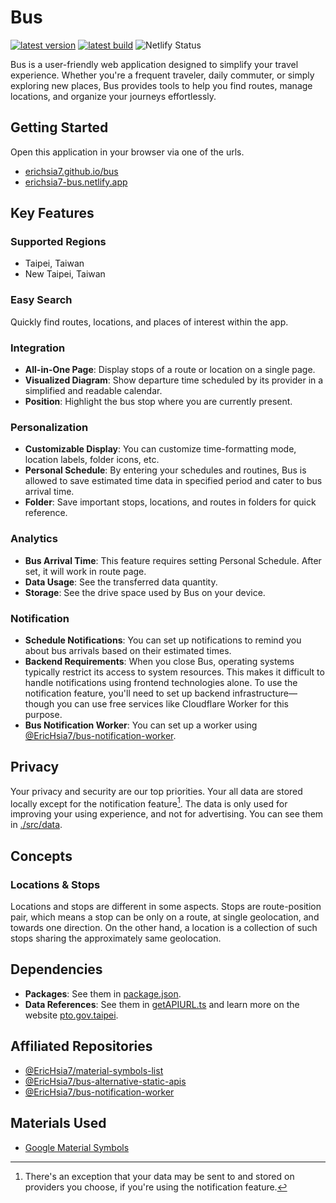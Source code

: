 # Bus

[![latest version](https://img.shields.io/badge/dynamic/json?label=latest+version&query=hash&url=https%3A%2F%2Ferichsia7.github.io%2Fbus%2Fversion.json&color=18B2FF)](https://erichsia7.github.io/bus)
[![latest build](https://img.shields.io/badge/dynamic/json?label=latest+builld&query=build&url=https%3A%2F%2Ferichsia7.github.io%2Fbus%2Fversion.json&color=18B2FF)](https://erichsia7.github.io/bus)
![Netlify Status](https://api.netlify.com/api/v1/badges/96537a9f-5bb2-4d96-8d04-c48820a1b60b/deploy-status)

Bus is a user-friendly web application designed to simplify your travel experience. Whether you're a frequent traveler, daily commuter, or simply exploring new places, Bus provides tools to help you find routes, manage locations, and organize your journeys effortlessly.

## Getting Started

Open this application in your browser via one of the urls.

- [erichsia7.github.io/bus](https://erichsia7.github.io/bus/)
- [erichsia7-bus.netlify.app](https://erichsia7-bus.netlify.app/)

## Key Features

### Supported Regions

- Taipei, Taiwan
- New Taipei, Taiwan

### Easy Search

Quickly find routes, locations, and places of interest within the app.

### Integration

- **All-in-One Page**: Display stops of a route or location on a single page.
- **Visualized Diagram**: Show departure time scheduled by its provider in a simplified and readable calendar.
- **Position**: Highlight the bus stop where you are currently present.

### Personalization

- **Customizable Display**: You can customize time-formatting mode, location labels, folder icons, etc.
- **Personal Schedule**: By entering your schedules and routines, Bus is allowed to save estimated time data in specified period and cater to bus arrival time.
- **Folder**: Save important stops, locations, and routes in folders for quick reference.

### Analytics

- **Bus Arrival Time**: This feature requires setting Personal Schedule. After set, it will work in route page.
- **Data Usage**: See the transferred data quantity.
- **Storage**: See the drive space used by Bus on your device.

### Notification

- **Schedule Notifications**: You can set up notifications to remind you about bus arrivals based on their estimated times.
- **Backend Requirements**: When you close Bus, operating systems typically restrict its access to system resources. This makes it difficult to handle notifications using frontend technologies alone. To use the notification feature, you'll need to set up backend infrastructure—though you can use free services like Cloudflare Worker for this purpose.
- **Bus Notification Worker**: You can set up a worker using [@EricHsia7/bus-notification-worker](https://github.com/EricHsia7/bus-notification-worker).

## Privacy

Your privacy and security are our top priorities. Your all data are stored locally except for the notification feature[^1]. The data is only used for improving your using experience, and not for advertising. You can see them in [./src/data](./src/data/).

[^1]: There's an exception that your data may be sent to and stored on providers you choose, if you're using the notification feature.

## Concepts

### Locations & Stops

Locations and stops are different in some aspects. Stops are route-position pair, which means a stop can be only on a route, at single geolocation, and towards one direction. On the other hand, a location is a collection of such stops sharing the approximately same geolocation.

## Dependencies

- **Packages**: See them in [package.json](./package.json).
- **Data References**: See them in [getAPIURL.ts](./src/data/apis/getAPIURL/index.ts) and learn more on the website [pto.gov.taipei](https://pto.gov.taipei/News_Content.aspx?n=A1DF07A86105B6BB&s=55E8ADD164E4F579&sms=2479B630A6BD8079).

## Affiliated Repositories

- [@EricHsia7/material-symbols-list](https://github.com/EricHsia7/material-symbols-list)
- [@EricHsia7/bus-alternative-static-apis](https://github.com/EricHsia7/bus-alternative-static-apis)
- [@EricHsia7/bus-notification-worker](https://github.com/EricHsia7/bus-notification-worker)

## Materials Used

- [Google Material Symbols](https://fonts.google.com/icons?icon.style=Rounded&icon.set=Material+Symbols)
